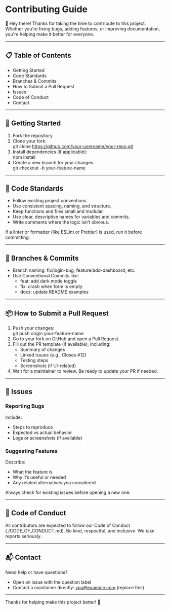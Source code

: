 # Contributing Guide

👋 Hey there! Thanks for taking the time to contribute to this project. Whether you're fixing bugs, adding features, or improving documentation, you're helping make it better for everyone.

---

## 📋 Table of Contents

- Getting Started
- Code Standards
- Branches & Commits
- How to Submit a Pull Request
- Issues
- Code of Conduct
- Contact

---

## 🚀 Getting Started

1. Fork the repository.
2. Clone your fork:  
   git clone https://github.com/your-username/your-repo.git
3. Install dependencies (if applicable):  
   npm install
4. Create a new branch for your changes:  
   git checkout -b your-feature-name

---

## 🧠 Code Standards

- Follow existing project conventions.
- Use consistent spacing, naming, and structure.
- Keep functions and files small and modular.
- Use clear, descriptive names for variables and commits.
- Write comments where the logic isn’t obvious.

If a linter or formatter (like ESLint or Prettier) is used, run it before committing.

---

## 🌱 Branches & Commits

- Branch naming: fix/login-bug, feature/add-dashboard, etc.
- Use Conventional Commits like:
  - feat: add dark mode toggle
  - fix: crash when form is empty
  - docs: update README examples

---

## 📦 How to Submit a Pull Request

1. Push your changes:  
   git push origin your-feature-name
2. Go to your fork on GitHub and open a Pull Request.
3. Fill out the PR template (if available), including:
   - Summary of changes
   - Linked issues (e.g., Closes #12)
   - Testing steps
   - Screenshots (if UI-related)
4. Wait for a maintainer to review. Be ready to update your PR if needed.

---

## 🐛 Issues

### Reporting Bugs

Include:

- Steps to reproduce
- Expected vs actual behavior
- Logs or screenshots (if available)

### Suggesting Features

Describe:

- What the feature is
- Why it’s useful or needed
- Any related alternatives you considered

Always check for existing issues before opening a new one.

---

## 🤝 Code of Conduct

All contributors are expected to follow our Code of Conduct (./CODE_OF_CONDUCT.md). Be kind, respectful, and inclusive. We take reports seriously.

---

## 📬 Contact

Need help or have questions?

- Open an issue with the question label
- Contact a maintainer directly: you@example.com (replace this)

---

Thanks for helping make this project better! 🚀
